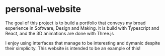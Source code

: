 # personal-website

The goal of this project is to build a portfolio that conveys my broad experience in Software, Design and Making. It is build with Typescript and React, and the 3D animations are done with Three.js

I enjoy using interfaces that manage to be interesting and dymanic despite their simplicity. This website is intended to be an example of this!
